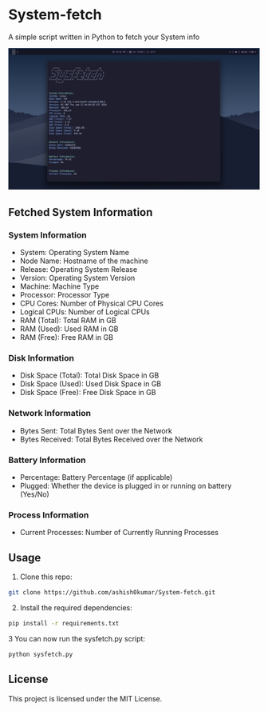 # System-fetch
A simple script written in Python to fetch your System info

![script output](Sysfetch.png)

## Fetched System Information
### System Information

- System: Operating System Name
- Node Name: Hostname of the machine
- Release: Operating System Release
- Version: Operating System Version
- Machine: Machine Type
- Processor: Processor Type
- CPU Cores: Number of Physical CPU Cores
- Logical CPUs: Number of Logical CPUs
- RAM (Total): Total RAM in GB
- RAM (Used): Used RAM in GB
- RAM (Free): Free RAM in GB

### Disk Information

- Disk Space (Total): Total Disk Space in GB
- Disk Space (Used): Used Disk Space in GB
- Disk Space (Free): Free Disk Space in GB

### Network Information

- Bytes Sent: Total Bytes Sent over the Network
- Bytes Received: Total Bytes Received over the Network

### Battery Information

- Percentage: Battery Percentage (if applicable)
- Plugged: Whether the device is plugged in or running on battery (Yes/No)

### Process Information

- Current Processes: Number of Currently Running Processes


## Usage

1. Clone this repo:
```bash
git clone https://github.com/ashish0kumar/System-fetch.git
```
  
2. Install the required dependencies:
```bash
pip install -r requirements.txt
```

3 You can now run the sysfetch.py script:
```bash
python sysfetch.py
```

## License
This project is licensed under the MIT License.
